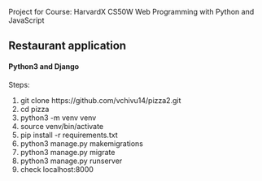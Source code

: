 Project for Course:
HarvardX CS50W 
Web Programming with Python and JavaScript

<h2>Restaurant application</h2>
<h4>Python3 and Django</h4>
<p>Steps:</p>
<ol>
  <li>git clone https://github.com/vchivu14/pizza2.git</li>
  <li>cd pizza</li>
  <li>python3 -m venv venv</li>
  <li>source venv/bin/activate</li>
  <li>pip install -r requirements.txt</li>
  <li>python3 manage.py makemigrations</li>
  <li>python3 manage.py migrate</li>
  <li>python3 manage.py runserver</li>
  <li>check localhost:8000</li>
</ol>
